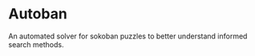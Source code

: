 Autoban
=======

An automated solver for sokoban puzzles to better understand
informed search methods.
